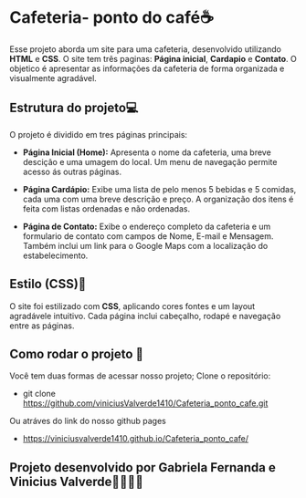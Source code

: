 # Cafeteria- ponto do café☕
Esse projeto aborda um site para uma cafeteria, desenvolvido utilizando **HTML** e **CSS**. O site tem três paginas: **Página inicial**, **Cardapio** e **Contato**. O objetico é apresentar as informações da cafeteria de forma organizada e visualmente agradável.

## Estrutura do projeto💻
O projeto é dividido em tres páginas principais:

- **Página Inicial (Home):**
Apresenta o nome da cafeteria, uma breve descição e uma umagem do local. Um menu de navegação permite acesso ás outras páginas.

- **Página Cardápio:**
Exibe uma lista de pelo menos 5 bebidas e 5 comidas, cada uma com uma breve descrição e preço. A organização dos itens é feita com listas ordenadas e não ordenadas.

- **Página de Contato:**
Exibe o endereço completo da cafeteria e um formulario de contato com campos de Nome, E-mail e Mensagem. Também inclui um link para o Google Maps com a localização do estabelecimento.

## Estilo (CSS)🎨
O site foi estilizado com **CSS**, aplicando cores fontes e um layout agradávele intuitivo. Cada página inclui cabeçalho, rodapé e navegação entre as páginas.

## Como rodar o projeto 🚀
Você tem duas formas de acessar nosso projeto;
Clone o repositório:

  * git clone https://github.com/viniciusValverde1410/Cafeteria_ponto_cafe.git

Ou atráves do link do nosso github pages

  * https://viniciusvalverde1410.github.io/Cafeteria_ponto_cafe/

## Projeto desenvolvido por **Gabriela Fernanda** e **Vinicius Valverde**👩‍💻👨‍💻
